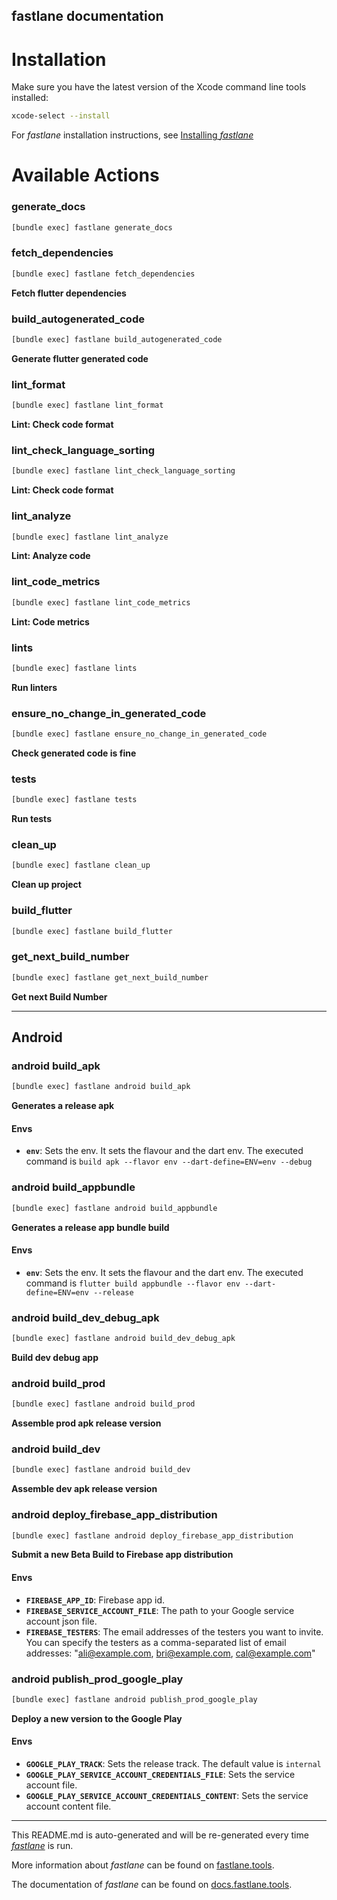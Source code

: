 fastlane documentation
----

# Installation

Make sure you have the latest version of the Xcode command line tools installed:

```sh
xcode-select --install
```

For _fastlane_ installation instructions, see [Installing _fastlane_](https://docs.fastlane.tools/#installing-fastlane)

# Available Actions

### generate_docs

```sh
[bundle exec] fastlane generate_docs
```



### fetch_dependencies

```sh
[bundle exec] fastlane fetch_dependencies
```

**Fetch flutter dependencies**

### build_autogenerated_code

```sh
[bundle exec] fastlane build_autogenerated_code
```

**Generate flutter generated code**

### lint_format

```sh
[bundle exec] fastlane lint_format
```

**Lint: Check code format**

### lint_check_language_sorting

```sh
[bundle exec] fastlane lint_check_language_sorting
```

**Lint: Check code format**

### lint_analyze

```sh
[bundle exec] fastlane lint_analyze
```

**Lint: Analyze code**

### lint_code_metrics

```sh
[bundle exec] fastlane lint_code_metrics
```

**Lint: Code metrics**

### lints

```sh
[bundle exec] fastlane lints
```

**Run linters**

### ensure_no_change_in_generated_code

```sh
[bundle exec] fastlane ensure_no_change_in_generated_code
```

**Check generated code is fine**

### tests

```sh
[bundle exec] fastlane tests
```

**Run tests**

### clean_up

```sh
[bundle exec] fastlane clean_up
```

**Clean up project**

### build_flutter

```sh
[bundle exec] fastlane build_flutter
```



### get_next_build_number

```sh
[bundle exec] fastlane get_next_build_number
```

**Get next Build Number**

----


## Android

### android build_apk

```sh
[bundle exec] fastlane android build_apk
```

**Generates a release apk**

#### Envs
 * **`env`**: Sets the env. It sets the flavour and the dart env. The executed command is `build apk --flavor env --dart-define=ENV=env --debug`

### android build_appbundle

```sh
[bundle exec] fastlane android build_appbundle
```

**Generates a release app bundle build**

#### Envs
 * **`env`**: Sets the env. It sets the flavour and the dart env. The executed command is `flutter build appbundle --flavor env --dart-define=ENV=env --release`

### android build_dev_debug_apk

```sh
[bundle exec] fastlane android build_dev_debug_apk
```

**Build dev debug app**

### android build_prod

```sh
[bundle exec] fastlane android build_prod
```

**Assemble prod apk release version**

### android build_dev

```sh
[bundle exec] fastlane android build_dev
```

**Assemble dev apk release version**

### android deploy_firebase_app_distribution

```sh
[bundle exec] fastlane android deploy_firebase_app_distribution
```

**Submit a new Beta Build to Firebase app distribution**

#### Envs
 * **`FIREBASE_APP_ID`**: Firebase app id.
 * **`FIREBASE_SERVICE_ACCOUNT_FILE`**: The path to your Google service account json file.
 * **`FIREBASE_TESTERS`**: The email addresses of the testers you want to invite.
 You can specify the testers as a comma-separated list of email addresses: "ali@example.com, bri@example.com, cal@example.com"


### android publish_prod_google_play

```sh
[bundle exec] fastlane android publish_prod_google_play
```

**Deploy a new version to the Google Play**

#### Envs
 * **`GOOGLE_PLAY_TRACK`**: Sets the release track. The default value is `internal`
 * **`GOOGLE_PLAY_SERVICE_ACCOUNT_CREDENTIALS_FILE`**: Sets the service account file.
 * **`GOOGLE_PLAY_SERVICE_ACCOUNT_CREDENTIALS_CONTENT`**: Sets the service account content file.

----

This README.md is auto-generated and will be re-generated every time [_fastlane_](https://fastlane.tools) is run.

More information about _fastlane_ can be found on [fastlane.tools](https://fastlane.tools).

The documentation of _fastlane_ can be found on [docs.fastlane.tools](https://docs.fastlane.tools).
